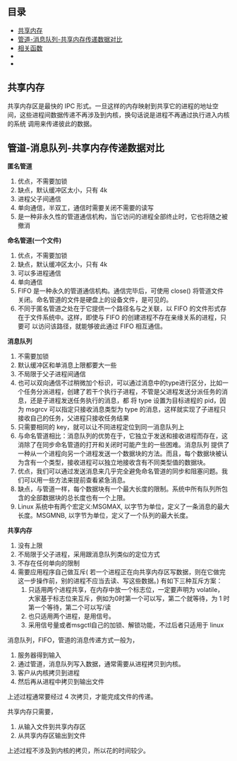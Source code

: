 ## 目录

- [共享内存](#共享内存)
- [管道-消息队列-共享内存传递数据对比](#管道-消息队列-共享内存传递数据对比)
- [相关函数](#相关函数)
- [](#)
- [](#)

## 共享内存

共享内存区是最快的 IPC 形式。一旦这样的内存映射到共享它的进程的地址空间，这些进程间数据传递不再涉及到内核，换句话说是进程不再通过执行进入内核的系统
调用来传递彼此的数据。

## 管道-消息队列-共享内存传递数据对比

**匿名管道**

1. 优点，不需要加锁
2. 缺点，默认缓冲区太小，只有 4k
3. 进程父子间通信
4. 单向通信，半双工，通信时需要关闭不需要的读写
5. 是一种非永久性的管道通信机构，当它访问的进程全部终止时，它也将随之被撤消

**命名管道(一个文件)**

1. 优点，不需要加锁
2. 缺点，默认缓冲区太小，只有 4k
3. 可以多进程通信
4. 单向通信
5. FIFO 是一种永久的管道通信机构。通信完毕后，可使用 close() 将管道文件关闭。命名管道的文件是硬盘上的设备文件，是可见的。
6. 不同于匿名管道之处在于它提供一个路径名与之关联，以 FIFO 的文件形式存在于文件系统中。这样，即使与 FIFO 的创建进程不存在亲缘关系的进程，只要可
以访问该路径，就能够彼此通过 FIFO 相互通信。

**消息队列**

1. 不需要加锁
2. 默认缓冲区和单消息上限都要大一些
3. 不局限于父子进程间通信
4. 也可以双向通信不过稍微加个标识，可以通过消息中的type进行区分，比如一个任务分派进程，创建了若干个执行子进程，不管是父进程发送分派任务的消息，还是子进程发送任务执行的消息，都
将 type 设置为目标进程的 pid，因为 msgrcv 可以指定只接收消息类型为 type 的消息，这样就实现了子进程只接收自己的任务，父进程只接收任务结果
5. 只需要相同的 key，就可以让不同进程定位到同一消息队列上
6. 与命名管道相比：消息队列的优势在于，它独立于发送和接收进程而存在，这消除了在同步命名管道的打开和关闭时可能产生的一些困难。消息队列
提供了一种从一个进程向另一个进程发送一个数据块的方法。而且，每个数据块被认为含有一个类型，接收进程可以独立地接收含有不同类型值的数据块。
7. 优点，我们可以通过发送消息来几乎完全避免命名管道的同步和阻塞问题。我们可以用一些方法来提前查看紧急消息。
8. 缺点，与管道一样，每个数据块有一个最大长度的限制。系统中所有队列所包含的全部数据块的总长度也有一个上限。
9. Linux 系统中有两个宏定义:MSGMAX, 以字节为单位，定义了一条消息的最大长度。MSGMNB, 以字节为单位，定义了一个队列的最大长度。

**共享内存**

1. 没有上限
2. 不局限于父子进程，采用跟消息队列类似的定位方式
3. 不存在任何单向的限制
4. 需要应用程序自己做互斥( 若一个进程正在向共享内存区写数据，则在它做完这一步操作前，别的进程不应当去读、写这些数据。) 有如下三种互斥方案：
    1. 只适用两个进程共享，在内存中放一个标志位，一定要声明为 volatile，大家基于标志位来互斥，例如为0时第一个可以写，第二个就等待，为 1 时第一个等待，第二个可以写/读
    2. 也只适用两个进程，是用信号。
    3. 采用信号量或者msgctl自己的加锁、解锁功能，不过后者只适用于 linux

消息队列，FIFO，管道的消息传递方式一般为，

1. 服务器得到输入
2. 通过管道，消息队列写入数据，通常需要从进程拷贝到内核。
3. 客户从内核拷贝到进程
4. 然后再从进程中拷贝到输出文件

上述过程通常要经过 4 次拷贝，才能完成文件的传递。

共享内存只需要，

1. 从输入文件到共享内存区
2. 从共享内存区输出到文件

上述过程不涉及到内核的拷贝，所以花的时间较少。




























